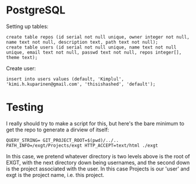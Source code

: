 # PostgreSQL

Setting up tables:
```
create table repos (id serial not null unique, owner integer not null, name text not null, description text, path text not null);
create table users (id serial not null unique, name text not null unique, email text not null, passwd text not null, repos integer[], theme text);
```

Create user:
```
insert into users values (default, 'Kimplul', 'kimi.h.kuparinen@gmail.com', 'thisishashed', 'default');
```

# Testing

I really should try to make a script for this, but here's the bare minimum to
get the repo to generate a dirview of itself:

```
QUERY_STRING= GIT_PROJECT_ROOT=$(pwd)/../.. PATH_INFO=/exgt/Projects/exgt HTTP_ACCEPT=text/html ./exgt
```

In this case, we pretend whatever directory is two levels above is the root of
EXGT, with the next directory down being usernames, and the second down is the
project associated with the user. In this case Projects is our 'user' and exgt
is the project name, i.e. this project.
